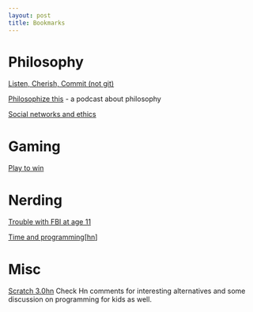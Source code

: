 ```yaml
---
layout: post
title: Bookmarks
---
```

# Philosophy

[Listen, Cherish, Commit (not git)](http://ruru.name/entries/3-words-that-changed-me)

[Philosophize this](http://philosophizethis.org/) - a podcast about philosophy

[Social networks and ethics](https://plato.stanford.edu/entries/ethics-social-networking/)

# Gaming

[Play to win](http://www.sirlin.net/ptw/)

# Nerding

[Trouble with FBI at age 11](http://web.stanford.edu/~learnest/les/crypto.htm)

[Time and
programming](https://zachholman.com/talk/utc-is-enough-for-everyone-right)\[[hn](https://news.ycombinator.com/item?id=17181046)\]

# Misc

[Scratch 3.0](https://scratch.mit.edu/discuss/topic/326861/)[hn](https://news.ycombinator.com/item?id=18810216)
Check Hn comments for interesting alternatives and some discussion on
programming for kids as well.
